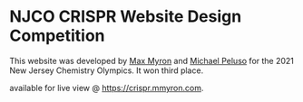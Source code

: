 # NJCO CRISPR Website Design Competition

This website was developed by [Max Myron](https://github.com/maxmmyron) and [Michael Peluso](https://github.com/michaelpeluso) for the 2021 New Jersey Chemistry Olympics. It won third place.

available for live view @ https://crispr.mmyron.com.


